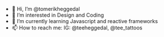 - 👋 Hi, I’m @tomerikheggedal
- 👀 I’m interested in Design and Coding
- 🌱 I’m currently learning Javascript and reactive frameworks
- 📫 How to reach me: IG: @teeheggedal, @tee_tattoos

<!---
tomerikheggedal/tomerikheggedal is a ✨ special ✨ repository because its `README.md` (this file) appears on your GitHub profile.
You can click the Preview link to take a look at your changes.
--->
